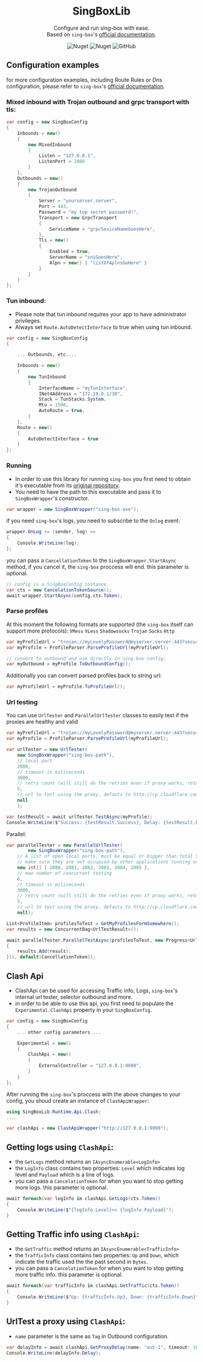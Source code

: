 ﻿
<div align="center">

# SingBoxLib
Configure and run sing-box with ease.  
Based on `sing-box`'s [official documentation](http://sing-box.sagernet.org/configuration/).

![Nuget](https://img.shields.io/nuget/v/SingBoxLib)
![Nuget](https://img.shields.io/nuget/dt/SingBoxLib)
![GitHub](https://img.shields.io/github/license/Mahdi0024/singboxlib)

</div>


## Configuration examples
for more configuration examples, including Route Rules or Dns configuration, please refer to `sing-box`'s [official documentation](http://sing-box.sagernet.org/configuration/).
### Mixed inbound with Trojan outbound and grpc transport with tls:
```cs
var config = new SingBoxConfig
{
    Inbounds = new()
    {
        new MixedInbound
        {
            Listen = "127.0.0.1",
            ListenPort = 2080
        }
    },
    Outbounds = new()
    {
        new TrojanOutbound
        {
            Server = "yourserver.server",
            Port = 443,
            Password = "my top secret password!",
            Transport = new GrpcTransport
            {
                ServiceName = "grpcSeviceNameGoesHere",
            },
            Tls = new()
            {
                Enabled = true,
                ServerName = "sniGoesHere",
                Alpn = new() { "listOfAplnsGoHere" }
            }
        }
    }
};
```
### Tun inbound:
- Please note that tun inbound requires your app to have administrator privileges.
- Always set `Route.AutoDetectInterface` to true when using tun inbound.

```cs
var config = new SingBoxConfig
{

    ... Outbounds, etc....

    Inbounds = new()
    {
        new TunInbound
        {
            InterfaceName = "myTunInterface",
            INet4Address = "172.19.0.1/30",
            Stack = TunStacks.System,
            Mtu = 1500,
            AutoRoute = true,
        }
    },
    Route = new()
    {
        AutoDetectInterface = true
    }
};
```

### Running

- In order to use this library for running `sing-box` you first need to obtain it's executable from its [original repository](https://github.com/SagerNet/sing-box/releases).  
- You need to have the path to this executable and pass it to `SingBoxWrapper`'s constructor.
```cs
var wrapper = new SingBoxWrapper("sing-box.exe");
```
if you need `sing-box`'s logs, you need to subscribe to the `Onlog` event:
```cs
wrapper.OnLog += (sender, log) =>
{
    Console.WriteLine(log);
};
```
you can pass a `CancellationToken` to the `SingBoxWrapper.StartAsync` method, if you cancel it, the `sing-box` proccess will end. this parameter is optional.
```cs
// config is a SingBoxConfig instance.
var cts = new CancelationTokenSource();
await wrapper.StartAsync(config,cts.Token);
```


### Parse profiles
At this moment the following formats are supported (the `sing-box` itself can support more protocols):
`VMess` `VLess` `Shadowsocks` `Trojan` `Socks` `Http`
```cs
var myProfileUrl = "trojan://myLovelyPassword@myserver.server:443?security=tls&sni=mySni&type=grpc&serviceName=myGrpcPath#MyTrojanServer";
var myProfile = ProfileParser.ParseProfileUrl(myProfileUrl);

// convert to outbound and use directly in sing-box config:
var myOutbound = myProfile.ToOutboundConfig();
```
Additionally you can convert parsed profiles back to string url:
```cs
var myProfileUrl = myProfile.ToProfileUrl();
```
### Url testing
You can use `UrlTester` and `ParallelUrlTester` classes to easily test if the proxies are healthy and valid
```cs
var myProfileUrl = "trojan://myLovelyPassword@myserver.server:443?security=tls&sni=mySni&type=grpc&serviceName=myGrpcPath#MyTrojanServer";
var myProfile = ProfileParser.ParseProfileUrl(myProfileUrl);

var urlTester = new UrlTester(
    new SingBoxWrapper("sing-box-path"),
    // local port
    2080,
    // timeout in miliseconds
    3000,
    // retry count (will still do the retries even if proxy works, returns fastest result)
    5,
    // url to test using the proxy, defauts to http://cp.cloudflare.com, optional
    null
    );

var testResult = await urlTester.TestAsync(myProfile);
Console.WriteLine($"Success: {testResult.Success}, Delay: {testResult.Delay}");
```
Parallel:
```cs
var parallelTester = new ParallelUrlTester(
        new SingBoxWrapper("sing-box-path"),
    // A list of open local ports, must be equal or bigger than total test thread count
    // make sure they are not occupied by other applications running on your system
    new int[] { 2080, 2081, 2082, 2083, 2084, 2085 },
    // max number of concurrent testing
    6,
    // timeout in miliseconds
    3000,
    // retry count (will still do the retries even if proxy works, returns fastest result)
    5,
    // url to test using the proxy, defauts to http://cp.cloudflare.com, optional
    null);

List<ProfileItem> profilesToTest = GetMyProfilesFormSomewhere();
var results = new ConcurrentBag<UrlTestResult>();

await parallelTester.ParallelTestAsync(profilesToTest, new Progress<UrlTestResult>((result =>
{
    results.Add(result);
})), default(CancellationToken));
```

## Clash Api
- ClashApi can be used for accessing Traffic info, Logs, `sing-box`'s internal url tester, selector outbound and more.  
- in order to be able to use this api, you first need to populate the `Experimental.ClashApi` property in your `SingBoxConfig`.
```cs
var config = new SingBoxConfig
{
    ... other config parameters....

    Experimental = new()
    {
        ClashApi = new()
        {
            ExternalController = "127.0.0.1:9090", 
        }
    }
};
```
After running the `sing-box`'s proccess with the above changes to your config, you shoud create an instance of `ClashApiWrapper`:
```cs
using SingBoxLib.Runtime.Api.Clash;
....

var clashApi = new ClashApiWrapper("http://127.0.0.1:9090");
```
## Getting logs using `ClashApi`:
- the `GetLogs` method returns an `IAsyncEnumerable<LogInfo>` 
- the `LogInfo` class contains two properties: `Level` which indicates log level and `Payload` which is a line of logs.
- you can pass a `CancelationToken` for when you want to stop getting more logs. this parameter is optional.
```cs
await foreach(var logInfo in clashApi.GetLogs(cts.Token))
{
    Console.WriteLine($"{logInfo.Level}>> {logInfo.Payload}");
}
```
## Getting Traffic info using `ClashApi`:
- the `GetTraffic` method returns an `IAsyncEnumerable<TrafficInfo>` 
- the `TrafficInfo` class contains two properties: `Up` and `Down`, which indicate the traffic used the the past second in `Bytes`.
- you can pass a `CancelationToken` for when you want to stop getting more traffic info. this parameter is optional.
```cs
await foreach(var trafficInfo in clashApi.GetTraffic(cts.Token))
{
    Console.WriteLine($"Up: {trafficInfo.Up}, Down: {trafficInfo.Down}");
}
```
## UrlTest a proxy using `ClashApi`:
- `name` parameter is the same as `Tag` in Outbound configuration.
```cs
var delayInfo = await clashApi.GetProxyDelay(name: "out-1", timeout: 1000, url: "http://cp.cloudflare.com");
Console.WriteLine(delayInfo.Delay);
```


